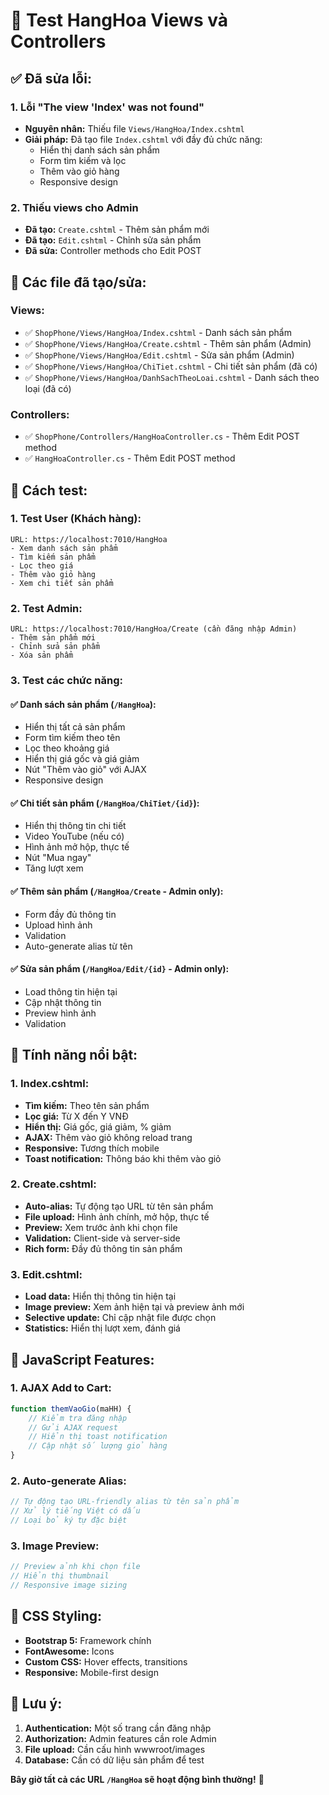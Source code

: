 # 🧪 Test HangHoa Views và Controllers

## ✅ **Đã sửa lỗi:**

### 1. **Lỗi "The view 'Index' was not found"**
- **Nguyên nhân:** Thiếu file `Views/HangHoa/Index.cshtml`
- **Giải pháp:** Đã tạo file `Index.cshtml` với đầy đủ chức năng:
  - Hiển thị danh sách sản phẩm
  - Form tìm kiếm và lọc
  - Thêm vào giỏ hàng
  - Responsive design

### 2. **Thiếu views cho Admin**
- **Đã tạo:** `Create.cshtml` - Thêm sản phẩm mới
- **Đã tạo:** `Edit.cshtml` - Chỉnh sửa sản phẩm
- **Đã sửa:** Controller methods cho Edit POST

## 📁 **Các file đã tạo/sửa:**

### Views:
- ✅ `ShopPhone/Views/HangHoa/Index.cshtml` - Danh sách sản phẩm
- ✅ `ShopPhone/Views/HangHoa/Create.cshtml` - Thêm sản phẩm (Admin)
- ✅ `ShopPhone/Views/HangHoa/Edit.cshtml` - Sửa sản phẩm (Admin)
- ✅ `ShopPhone/Views/HangHoa/ChiTiet.cshtml` - Chi tiết sản phẩm (đã có)
- ✅ `ShopPhone/Views/HangHoa/DanhSachTheoLoai.cshtml` - Danh sách theo loại (đã có)

### Controllers:
- ✅ `ShopPhone/Controllers/HangHoaController.cs` - Thêm Edit POST method
- ✅ `HangHoaController.cs` - Thêm Edit POST method

## 🚀 **Cách test:**

### 1. **Test User (Khách hàng):**
```
URL: https://localhost:7010/HangHoa
- Xem danh sách sản phẩm
- Tìm kiếm sản phẩm
- Lọc theo giá
- Thêm vào giỏ hàng
- Xem chi tiết sản phẩm
```

### 2. **Test Admin:**
```
URL: https://localhost:7010/HangHoa/Create (cần đăng nhập Admin)
- Thêm sản phẩm mới
- Chỉnh sửa sản phẩm
- Xóa sản phẩm
```

### 3. **Test các chức năng:**

#### ✅ **Danh sách sản phẩm (`/HangHoa`):**
- Hiển thị tất cả sản phẩm
- Form tìm kiếm theo tên
- Lọc theo khoảng giá
- Hiển thị giá gốc và giá giảm
- Nút "Thêm vào giỏ" với AJAX
- Responsive design

#### ✅ **Chi tiết sản phẩm (`/HangHoa/ChiTiet/{id}`):**
- Hiển thị thông tin chi tiết
- Video YouTube (nếu có)
- Hình ảnh mở hộp, thực tế
- Nút "Mua ngay"
- Tăng lượt xem

#### ✅ **Thêm sản phẩm (`/HangHoa/Create` - Admin only):**
- Form đầy đủ thông tin
- Upload hình ảnh
- Validation
- Auto-generate alias từ tên

#### ✅ **Sửa sản phẩm (`/HangHoa/Edit/{id}` - Admin only):**
- Load thông tin hiện tại
- Cập nhật thông tin
- Preview hình ảnh
- Validation

## 🎯 **Tính năng nổi bật:**

### 1. **Index.cshtml:**
- **Tìm kiếm:** Theo tên sản phẩm
- **Lọc giá:** Từ X đến Y VNĐ
- **Hiển thị:** Giá gốc, giá giảm, % giảm
- **AJAX:** Thêm vào giỏ không reload trang
- **Responsive:** Tương thích mobile
- **Toast notification:** Thông báo khi thêm vào giỏ

### 2. **Create.cshtml:**
- **Auto-alias:** Tự động tạo URL từ tên sản phẩm
- **File upload:** Hình ảnh chính, mở hộp, thực tế
- **Preview:** Xem trước ảnh khi chọn file
- **Validation:** Client-side và server-side
- **Rich form:** Đầy đủ thông tin sản phẩm

### 3. **Edit.cshtml:**
- **Load data:** Hiển thị thông tin hiện tại
- **Image preview:** Xem ảnh hiện tại và preview ảnh mới
- **Selective update:** Chỉ cập nhật file được chọn
- **Statistics:** Hiển thị lượt xem, đánh giá

## 🔧 **JavaScript Features:**

### 1. **AJAX Add to Cart:**
```javascript
function themVaoGio(maHH) {
    // Kiểm tra đăng nhập
    // Gửi AJAX request
    // Hiển thị toast notification
    // Cập nhật số lượng giỏ hàng
}
```

### 2. **Auto-generate Alias:**
```javascript
// Tự động tạo URL-friendly alias từ tên sản phẩm
// Xử lý tiếng Việt có dấu
// Loại bỏ ký tự đặc biệt
```

### 3. **Image Preview:**
```javascript
// Preview ảnh khi chọn file
// Hiển thị thumbnail
// Responsive image sizing
```

## 🎨 **CSS Styling:**
- **Bootstrap 5:** Framework chính
- **FontAwesome:** Icons
- **Custom CSS:** Hover effects, transitions
- **Responsive:** Mobile-first design

## 🚨 **Lưu ý:**
1. **Authentication:** Một số trang cần đăng nhập
2. **Authorization:** Admin features cần role Admin
3. **File upload:** Cần cấu hình wwwroot/images
4. **Database:** Cần có dữ liệu sản phẩm để test

**Bây giờ tất cả các URL `/HangHoa` sẽ hoạt động bình thường!** 🎉
